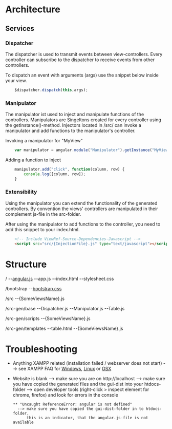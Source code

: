 # Architecture

## Services

### Dispatcher

The dispatcher is used to transmit events between view-controllers.
Every controller can subscribe to the dispatcher to receive events
from other controllers.

To dispatch an event with arguments (args) use the snippet below
inside your view.

```javascript
	$dispatcher.dispatch(this,args);
```

### Manipulator

The manipulator ist used to inject and manipulate functions of the
controllers. Manipulators are Singeltons created for every controller
using the getInstance()-method. Injectors located in /src/ can invoke
a manipulator and add functions to the manipulator's controller.

Invoking a manipulator for "MyView"

```javascript
	var manipulator = angular.module("Manipulator").getInstance("MyView");
```

Adding a function to inject

```javascript
	manipulator.add("click", function(column, row) {
		console.log([column, row]);
	}
```

### Extensibility

Using the manipulator you can extend the functionality of the generated controllers.
By convention the views' controllers are manipulated in their complement js-file in
the src-folder.

After using the manipulator to add functions to the controller, you need to add this
snippet to your index.html.

```html
	<!-- Include ViewRef-Source-Dependencies-Javascript -->
	<script src="src/{InjectionFile}.js" type="text/javascript"></script>
```
	
# Structure


/
--[angular.js](https://code.angularjs.org/1.4.2/angular.js)
--app.js
--index.html
--stylesheet.css

/bootstrap
--[bootstrap.css](http://getbootstrap.com/)

/src
--{SomeViewsName}.js

/src-gen/base
--Dispatcher.js
--Manipulator.js
--Table.js

/src-gen/scripts
--{SomeViewsName}.js

/src-gen/templates
--table.html
--{SomeViewsName}.js

# Troubleshooting

* Anything XAMPP related (installation failed / webserver does not start) 
  --> see XAMPP FAQ for [Windows](https://www.apachefriends.org/faq_windows.html), [Linux](https://www.apachefriends.org/faq_linux.html) or [OSX](https://www.apachefriends.org/faq_osx.html)

* Website is blank
  --> make sure you are on http://localhost
  --> make sure you have copied the generated files and the gui-dist
      into your htdocs-folder
  --> open developer tools (right-click > inspect element for chrome, firefox)
      and look for errors in the console
     
      ** "Uncaught ReferenceError: angular is not defined"
        --> make sure you have copied the gui-dist-folder in to htdocs-folder,
            this is an indicator, that the angular.js-file is not available
